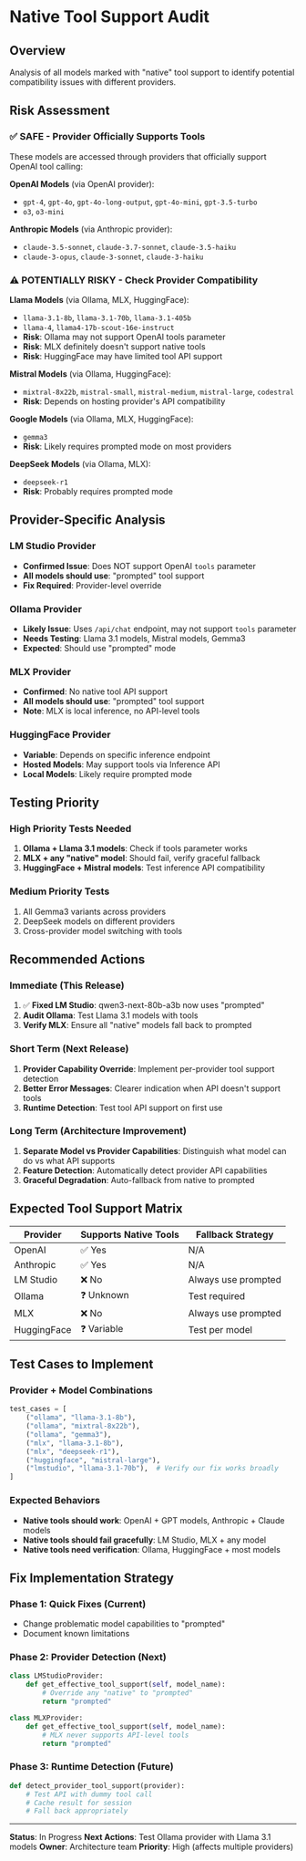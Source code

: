# Native Tool Support Audit

## Overview
Analysis of all models marked with "native" tool support to identify potential compatibility issues with different providers.

## Risk Assessment

### ✅ SAFE - Provider Officially Supports Tools
These models are accessed through providers that officially support OpenAI tool calling:

**OpenAI Models** (via OpenAI provider):
- `gpt-4`, `gpt-4o`, `gpt-4o-long-output`, `gpt-4o-mini`, `gpt-3.5-turbo`
- `o3`, `o3-mini`

**Anthropic Models** (via Anthropic provider):
- `claude-3.5-sonnet`, `claude-3.7-sonnet`, `claude-3.5-haiku`
- `claude-3-opus`, `claude-3-sonnet`, `claude-3-haiku`

### ⚠️ POTENTIALLY RISKY - Check Provider Compatibility

**Llama Models** (via Ollama, MLX, HuggingFace):
- `llama-3.1-8b`, `llama-3.1-70b`, `llama-3.1-405b`
- `llama-4`, `llama4-17b-scout-16e-instruct`
- **Risk**: Ollama may not support OpenAI tools parameter
- **Risk**: MLX definitely doesn't support native tools
- **Risk**: HuggingFace may have limited tool API support

**Mistral Models** (via Ollama, HuggingFace):
- `mixtral-8x22b`, `mistral-small`, `mistral-medium`, `mistral-large`, `codestral`
- **Risk**: Depends on hosting provider's API compatibility

**Google Models** (via Ollama, MLX, HuggingFace):
- `gemma3`
- **Risk**: Likely requires prompted mode on most providers

**DeepSeek Models** (via Ollama, MLX):
- `deepseek-r1`
- **Risk**: Probably requires prompted mode

## Provider-Specific Analysis

### LM Studio Provider
- **Confirmed Issue**: Does NOT support OpenAI `tools` parameter
- **All models should use**: "prompted" tool support
- **Fix Required**: Provider-level override

### Ollama Provider
- **Likely Issue**: Uses `/api/chat` endpoint, may not support `tools` parameter
- **Needs Testing**: Llama 3.1 models, Mistral models, Gemma3
- **Expected**: Should use "prompted" mode

### MLX Provider
- **Confirmed**: No native tool API support
- **All models should use**: "prompted" tool support
- **Note**: MLX is local inference, no API-level tools

### HuggingFace Provider
- **Variable**: Depends on specific inference endpoint
- **Hosted Models**: May support tools via Inference API
- **Local Models**: Likely require prompted mode

## Testing Priority

### High Priority Tests Needed
1. **Ollama + Llama 3.1 models**: Check if tools parameter works
2. **MLX + any "native" model**: Should fail, verify graceful fallback
3. **HuggingFace + Mistral models**: Test inference API compatibility

### Medium Priority Tests
1. All Gemma3 variants across providers
2. DeepSeek models on different providers
3. Cross-provider model switching with tools

## Recommended Actions

### Immediate (This Release)
1. ✅ **Fixed LM Studio**: qwen3-next-80b-a3b now uses "prompted"
2. **Audit Ollama**: Test Llama 3.1 models with tools
3. **Verify MLX**: Ensure all "native" models fall back to prompted

### Short Term (Next Release)
1. **Provider Capability Override**: Implement per-provider tool support detection
2. **Better Error Messages**: Clearer indication when API doesn't support tools
3. **Runtime Detection**: Test tool API support on first use

### Long Term (Architecture Improvement)
1. **Separate Model vs Provider Capabilities**: Distinguish what model can do vs what API supports
2. **Feature Detection**: Automatically detect provider API capabilities
3. **Graceful Degradation**: Auto-fallback from native to prompted

## Expected Tool Support Matrix

| Provider | Supports Native Tools | Fallback Strategy |
|----------|----------------------|-------------------|
| OpenAI | ✅ Yes | N/A |
| Anthropic | ✅ Yes | N/A |
| LM Studio | ❌ No | Always use prompted |
| Ollama | ❓ Unknown | Test required |
| MLX | ❌ No | Always use prompted |
| HuggingFace | ❓ Variable | Test per model |

## Test Cases to Implement

### Provider + Model Combinations
```python
test_cases = [
    ("ollama", "llama-3.1-8b"),
    ("ollama", "mixtral-8x22b"),
    ("ollama", "gemma3"),
    ("mlx", "llama-3.1-8b"),
    ("mlx", "deepseek-r1"),
    ("huggingface", "mistral-large"),
    ("lmstudio", "llama-3.1-70b"),  # Verify our fix works broadly
]
```

### Expected Behaviors
- **Native tools should work**: OpenAI + GPT models, Anthropic + Claude models
- **Native tools should fail gracefully**: LM Studio, MLX + any model
- **Native tools need verification**: Ollama, HuggingFace + most models

## Fix Implementation Strategy

### Phase 1: Quick Fixes (Current)
- Change problematic model capabilities to "prompted"
- Document known limitations

### Phase 2: Provider Detection (Next)
```python
class LMStudioProvider:
    def get_effective_tool_support(self, model_name):
        # Override any "native" to "prompted"
        return "prompted"

class MLXProvider:
    def get_effective_tool_support(self, model_name):
        # MLX never supports API-level tools
        return "prompted"
```

### Phase 3: Runtime Detection (Future)
```python
def detect_provider_tool_support(provider):
    # Test API with dummy tool call
    # Cache result for session
    # Fall back appropriately
```

---

**Status**: In Progress
**Next Actions**: Test Ollama provider with Llama 3.1 models
**Owner**: Architecture team
**Priority**: High (affects multiple providers)